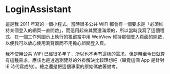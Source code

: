 # LoginAssistant

這是我 2011 年寫的一個小程式。當時很多公共 WiFi 都會有一個要求是「必須維持某個登入的網頁一直開啟」，而這用起來其實還滿煩的，所以當時我寫了這個程式、在一個工作列圖示上執行的視窗當中用 WebView 維持那個登入頁面的開啟，以便我可以放心使用瀏覽器而不用擔心誤關登入頁。

我不使用公共 WiFi 已經很多年了，所以也不再有這樣的需求，但是時至今日就算有這種需求，應該也是透過瀏覽器的外掛解決比較理想吧（畢竟這個 App 是針對 IE 時代寫成的）。總之還是把這個專案的原始碼放著備考。